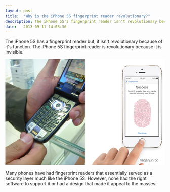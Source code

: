 ```yaml
---
layout: post
title:  "Why is the iPhone 5S fingerprint reader revolutionary?"
description: The iPhone 5S's fingerprint reader isn't revolutionary because of it's function but because of it's invisibility.
date:   2013-09-11 14:03:36
---
```


The iPhone 5S has a fingerprint reader but, it isn't revolutionary because of it's function. The iPhone 5S fingerprint reader is revolutionary because it is invisible.

![iPhone 5S Fingerprint Reader][iphone5s]

Many phones have had fingerprint readers that essentially served as a security layer much like the iPhone 5S. However, none had the right software to support it or had a design that made it appeal to the masses.

[iphone5s]: /images/iphone-fingerprint-reader.jpg